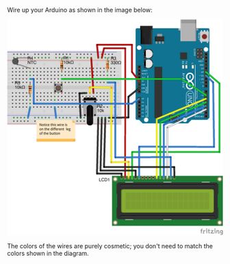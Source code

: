 Wire up your Arduino as shown in the image below:

![Fritzing diagram dim=600w](over-temp-alarm-fritzing.png)

The colors of the wires are purely cosmetic; you don't need to match the colors shown in the diagram.
